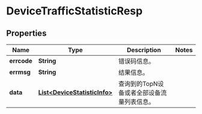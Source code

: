 
# DeviceTrafficStatisticResp

## Properties
Name | Type | Description | Notes
------------ | ------------- | ------------- | -------------
**errcode** | **String** | 错误码信息。 | 
**errmsg** | **String** | 结果信息。 | 
**data** | [**List&lt;DeviceStatisticInfo&gt;**](DeviceStatisticInfo.md) | 查询到的TopN设备或者全部设备流量列表信息。 | 



